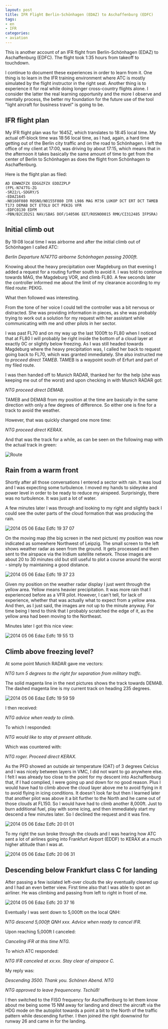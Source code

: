 ```yaml
---
layout: post
title: IFR Flight Berlin-Schönhagen (EDAZ) to Aschaffenburg (EDFC)
tags:
- en
- IFR
categories:
- aviation
---
```

This is another account of an IFR flight from Berlin-Schönhagen (EDAZ) to Aschaffenburg (EDFC). The flight took 1:35 hours from takeoff to touchdown.

I continue to document these experiences in order to learn from it. One thing is to learn in the IFR training environment where ATC is mostly simulated by the flight instructor in the right seat. Another thing is to experience it for real while doing longer cross-country flights alone. I consider the latter the real learning opportunity and the more I observe and mentally process, the better my foundation for the future use of the tool "light aircraft for business travel" is going to be.

## IFR flight plan

My IFR flight plan was for 1645Z, which translates to 18:45 local time. My actual off-block time was 18:56 local time, as I had, again, a hard time getting out of the Berlin city traffic and on the road to Schönhagen. I left the office of my client at 17:00, was driving by about 17:15, which means that in the afternoon it takes basically the same amount of time to get from the center of Berlin to Schönhagen as does the flight from Schönhagen to Aschaffenburg.

Here is the flight plan as filed:

	AD EDWWZFZX EDGGZFZX EDDZZPLP
	(FPL-N747TG-ZG
	-SR22/L-SDGRY/S
	-EDAZ1645
	-N0160F080 ROSNO/N0155F080 IFR L986 MAG M736 LUKOP DCT ERT DCT TAMEB
	T173 DEMAB DCT ETOLU DCT PEKIG VFR
	-EDFC0130 EDFM
	-PBN/B2C2D2S1 NAV/SBAS DOF/140506 EET/ROSNO0015 RMK/CI312485 IFPSRA)


## Initial climb out

By 19:08 local time I was airborne and after the initial climb out of Schönhagen I called ATC:

_Berlin Departure N747TG airborne Schönhagen passing 2000ft._

Knowing about the heavy precipitation over Magdeburg on that evening I added a request for a routing further south to avoid it. I was told to continue towards MAG, the Magdeburg VOR, and climb FL80. A few seconds later the controller informed me about the limit of my clearance according to my filed route: PEKIG. 

What then followed was interesting.

From the tone of her voice I could tell the controller was a bit nervous or distracted. She was providing information in pieces, as she was probably trying to work out a solution for my request with her assistant while communicating with me and other pilots in her sector.

I was past FL70 and on my way up the last 1000ft to FL80 when I noticed that at FL80 I will probably be right inside the bottom of a cloud layer at exactly 0C or slightly below freezing. As I was still headed towards Magdeburg where the heavy precipitation was, I called her back to request going back to FL70, which was granted immediately. She also instructed me to _proceed direct TAMEB_. TAMEB is a waypoint south of Erfurt and part of my filed route.

I was then handed off to Munich RADAR, thanked her for the help (she was keeping me out of the worst) and upon checking in with Munich RADAR got:

_NTG proceed direct DEMAB._

TAMEB and DEMAB from my position at the time are basically in the same direction with only a few degrees of difference. So either one is fine for a track to avoid the weather.

However, that was quickly changed one more time:

_NTG proceed direct KERAX._

And that was the track for a while, as can be seen on the following map with the actual track in green:

![Route](/img/posts/2014-05-06-edaz-edfc/route.png)

## Rain from a warm front

Shortly after all those conversations I entered a sector with rain. It was loud and I was expecting some turbulence. I moved my hands to sideyoke and power level in order to be ready to reduce my airspeed. Surprisingly, there was no turbulence. It was just a lot of water.

A few minutes later I was through and looking to my right and slightly back I could see the outer parts of the cloud formation that was producing the rain.

![2014 05 06 Edaz Edfc 19 37 07](/img/posts/2014-05-06-edaz-edfc/2014-05-06-edaz-edfc-19-37-07.jpg)

On the moving map (the big screen in the next picture) my position was now indicated as somewhere Northwest of Leipzig. The small screen to the left shows weather radar as seen from the ground. It gets processed and then sent to the airspace via the Iridium satellite network. Those images are about 20 to 30 minutes old but still useful to plot a course around the worst - simply by maintaining a good distance.

![2014 05 06 Edaz Edfc 19 37 23](/img/posts/2014-05-06-edaz-edfc/2014-05-06-edaz-edfc-19-37-23.jpg)

Given my position on the weather radar display I just went through the yellow area. Yellow means heavier precipitation. It was more rain that I experienced before as a VFR pilot. However, I can't tell, for lack of experience, whether that was actually what to expect from a yellow area. And then, as I just said, the images are not up to the minute anyway. For time being I tend to think that I probably scratched the edge of it, as the yellow area had been moving to the Northeast.

Minutes later I got this nice view:

![2014 05 06 Edaz Edfc 19 55 13](/img/posts/2014-05-06-edaz-edfc/2014-05-06-edaz-edfc-19-55-13.jpg)

## Climb above freezing level?

At some point Munich RADAR gave me vectors:

_NTG turn 5 degrees to the right for separation from military traffc._

The solid magenta line in the next pictures shows the track towards DEMAB. The dashed magenta line is my current track on heading 235 degrees.

![2014 05 06 Edaz Edfc 19 59 59](/img/posts/2014-05-06-edaz-edfc/2014-05-06-edaz-edfc-19-59-59.jpg)

I then received:

_NTG advice when ready to climb._

To which I responded:

_NTG would like to stay at present altitude._

Which was countered with:

_NTG roger. Proceed direct KERAX._

As the PFD showed an outside air temperature (OAT) of 3 degrees Celcius and I was nicely between layers in VMC, I did not want to go anywhere else. I felt I was already too close to the point for my descent into Aschaffenburg that, if I had complied, I were going up and down for no good reason. Plus I would have had to climb above the cloud layer above me to avoid flying in it to avoid flying in icing conditions. It doesn't look far but then I learned later that another pilot was above it a bit further to the North and he came out of those clouds at FL150. So I would have had to climb another 8,000ft. Just to burn additional fuel, play with some icing, and then immediately start my descend a few minutes later. So I declined the request and it was fine.

![2014 05 06 Edaz Edfc 20 01 01](/img/posts/2014-05-06-edaz-edfc/2014-05-06-edaz-edfc-20-01-01.jpg)

To my right the sun broke through the clouds and I was hearing how ATC sent a lot of airlines going into Frankfurt Airport (EDDF) to KERAX at a much higher altitude than I was at.

![2014 05 06 Edaz Edfc 20 06 31](/img/posts/2014-05-06-edaz-edfc/2014-05-06-edaz-edfc-20-06-31.jpg)

## Descending below Frankfurt class C for landing

After passing a few isolated left-over clouds the sky eventually cleared up and I had an even better view. First time also that I was able to spot an airliner. He was climbing and passing from left to right in front of me.

![2014 05 06 Edaz Edfc 20 37 16](/img/posts/2014-05-06-edaz-edfc/2014-05-06-edaz-edfc-20-37-16.jpg)

Eventually I was sent down to 5,000ft on the local QNH:

_NTG descend 5,000ft QNH xxx. Advice when ready to cancel IFR._

Upon reaching 5,000ft I canceled:

_Canceling IFR at this time NTG._

To which ATC responded:

_NTG IFR canceled at xx:xx. Stay clear of airspace C._

My reply was:

_Descending 3500. Thank you. Schönen Abend. NTG_

_NTG approved to leave frequenceny. Tschüß!_

I then switched to the FISO frequency for Aschaffenburg to let them know about me being some 15 NM away for landing and direct the aircraft via the HDG mode on the autopilot towards a point a bit to the North of the traffic pattern while descending further. I then joined the right downwind for runway 26 and came in for the landing.